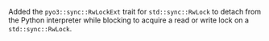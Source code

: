 Added the `pyo3::sync::RwLockExt` trait for `std::sync::RwLock` to detach from the Python interpreter while blocking to acquire a read or write lock on a `std::sync::RwLock`.
